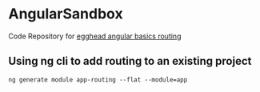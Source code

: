 # AngularSandbox

Code Repository for [egghead angular basics routing](https://egghead.io/courses/angular-basics-888f)

## Using ng cli to add routing to an existing project

```
ng generate module app-routing --flat --module=app
```
